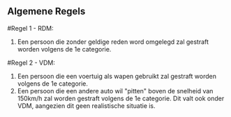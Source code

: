 ## Algemene Regels

#Regel 1 - RDM:
1. Een persoon die zonder geldige reden word omgelegd zal gestraft worden volgens de 1e categorie.

#Regel 2 - VDM:
1. Een persoon die een voertuig als wapen gebruikt zal gestraft worden volgens de 1e categorie.
2. Een persoon die een andere auto wil "pitten" boven de snelheid van 150km/h zal worden gestraft volgens de 1e categorie. Dit valt ook onder VDM, aangezien dit geen realistische situatie is.
